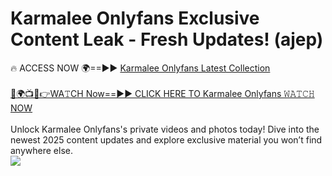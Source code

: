 # Karmalee Onlyfans Exclusive Content Leak - Fresh Updates! (ajep)

🔥 ACCESS NOW 🌍==►► <a href="https://tinyurl.com/kvy9nzfs" rel="nofollow">Karmalee Onlyfans Latest Collection</a>
<br><br>
[🔴🌍📺📱👉WA𝚃CH Now==►► CLICK HERE TO Karmalee Onlyfans 𝚆𝙰𝚃𝙲𝙷 NOW](https://tinyurl.com/kvy9nzfs)
<br><br>
Unlock Karmalee Onlyfans's private videos and photos today! Dive into the newest 2025 content updates and explore exclusive material you won’t find anywhere else.
<br>
<a href="https://tinyurl.com/kvy9nzfs" rel="nofollow" data-target="animated-image.originalLink"><img src="https://camo.githubusercontent.com/8a4f000d20f83aca3bf7ec5f350d767afa0574a8a352519fd8cfa583a6f93a33/68747470733a2f2f692e696d6775722e636f6d2f644a486b345a712e676966" data-canonical-src="https://i.imgur.com/dJHk4Zq.gif" style="max-width: 100%; display: inline-block;" data-target="animated-image.originalImage"></a>
<br>
